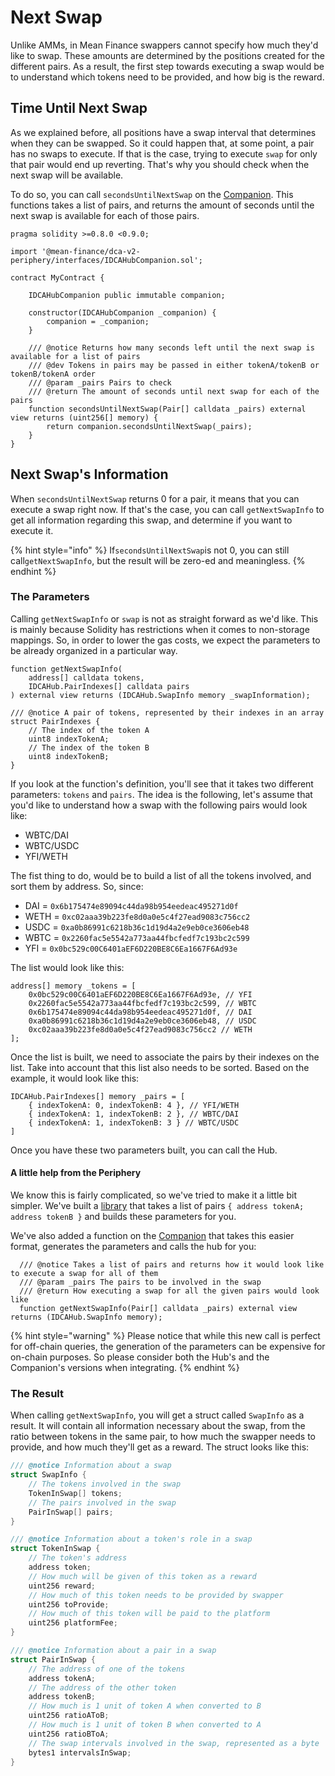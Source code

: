 # Next Swap

Unlike AMMs, in Mean Finance swappers cannot specify how much they'd like to swap. These amounts are determined by the positions created for the different pairs. As a result, the first step towards executing a swap would be to understand which tokens need to be provided, and how big is the reward.

## Time Until Next Swap

As we explained before, all positions have a swap interval that determines when they can be swapped. So it could happen that, at some point, a pair has no swaps to execute. If that is the case, trying to execute `swap` for only that pair would end up reverting. That's why you should check when the next swap will be available.

To do so, you can call `secondsUntilNextSwap` on the [Companion](../../architecture/periphery/companion.md). This functions takes a list of pairs, and returns the amount of seconds until the next swap is available for each of those pairs.

```solidity
pragma solidity >=0.8.0 <0.9.0;

import '@mean-finance/dca-v2-periphery/interfaces/IDCAHubCompanion.sol';

contract MyContract {

    IDCAHubCompanion public immutable companion;

    constructor(IDCAHubCompanion _companion) {
        companion = _companion;
    }

    /// @notice Returns how many seconds left until the next swap is available for a list of pairs
    /// @dev Tokens in pairs may be passed in either tokenA/tokenB or tokenB/tokenA order
    /// @param _pairs Pairs to check
    /// @return The amount of seconds until next swap for each of the pairs
    function secondsUntilNextSwap(Pair[] calldata _pairs) external view returns (uint256[] memory) {
        return companion.secondsUntilNextSwap(_pairs);
    }  
}
```

## Next Swap's Information

When `secondsUntilNextSwap` returns 0 for a pair, it means that you can execute a swap right now. If that's the case, you can call `getNextSwapInfo` to get all information regarding this swap, and determine if you want to execute it.&#x20;

{% hint style="info" %}
If`secondsUntilNextSwap`is not 0, you can still call`getNextSwapInfo`, but the result will be zero-ed and meaningless.&#x20;
{% endhint %}

### The Parameters

Calling `getNextSwapInfo` or `swap` is not as straight forward as we'd like. This is mainly because Solidity has restrictions when it comes to non-storage mappings. So, in order to lower the gas costs, we expect the parameters to be already organized in a particular way.

```solidity
function getNextSwapInfo(
    address[] calldata tokens, 
    IDCAHub.PairIndexes[] calldata pairs
) external view returns (IDCAHub.SwapInfo memory _swapInformation);

/// @notice A pair of tokens, represented by their indexes in an array
struct PairIndexes {
    // The index of the token A
    uint8 indexTokenA;
    // The index of the token B
    uint8 indexTokenB;
}
```

If you look at the function's definition, you'll see that it takes two different parameters: `tokens` and `pairs`. The idea is the following, let's assume that you'd like to understand how a swap with the following pairs would look like:

* WBTC/DAI
* WBTC/USDC
* YFI/WETH

The fist thing to do, would be to build a list of all the tokens involved, and sort them by address. So, since:

* DAI = `0x6b175474e89094c44da98b954eedeac495271d0f`
* WETH = `0xc02aaa39b223fe8d0a0e5c4f27ead9083c756cc2`
* USDC = `0xa0b86991c6218b36c1d19d4a2e9eb0ce3606eb48`
* WBTC = `0x2260fac5e5542a773aa44fbcfedf7c193bc2c599`
* YFI = `0x0bc529c00C6401aEF6D220BE8C6Ea1667F6Ad93e`

The list would look like this:

```solidity
address[] memory _tokens = [
    0x0bc529c00C6401aEF6D220BE8C6Ea1667F6Ad93e, // YFI
    0x2260fac5e5542a773aa44fbcfedf7c193bc2c599, // WBTC
    0x6b175474e89094c44da98b954eedeac495271d0f, // DAI
    0xa0b86991c6218b36c1d19d4a2e9eb0ce3606eb48, // USDC
    0xc02aaa39b223fe8d0a0e5c4f27ead9083c756cc2 // WETH
];
```

Once the list is built, we need to associate the pairs by their indexes on the list. Take into account that this list also needs to be sorted. Based on the example, it would look like this:

```solidity
IDCAHub.PairIndexes[] memory _pairs = [
    { indexTokenA: 0, indexTokenB: 4 }, // YFI/WETH
    { indexTokenA: 1, indexTokenB: 2 }, // WBTC/DAI
    { indexTokenA: 1, indexTokenB: 3 } // WBTC/USDC
]
```

Once you have these two parameters built, you can call the Hub.

#### A little help from the Periphery

We know this is fairly complicated, so we've tried to make it a little bit simpler. We've built a [library](../../architecture/periphery/libraries.md#inputbuilding) that takes a list of pairs `{ address tokenA; address tokenB }` and builds these parameters for you.&#x20;

We've also added a function on the [Companion](../../architecture/periphery/companion.md) that takes this easier format, generates the parameters and calls the hub for you:

```solidity
  /// @notice Takes a list of pairs and returns how it would look like to execute a swap for all of them
  /// @param _pairs The pairs to be involved in the swap
  /// @return How executing a swap for all the given pairs would look like
  function getNextSwapInfo(Pair[] calldata _pairs) external view returns (IDCAHub.SwapInfo memory);
```

{% hint style="warning" %}
Please notice that while this new call is perfect for off-chain queries, the generation of the parameters can be expensive for on-chain purposes. So please consider both the Hub's and the Companion's versions when integrating.
{% endhint %}

### The Result

When calling `getNextSwapInfo`, you will get a struct called `SwapInfo` as a result. It will contain all information necessary about the swap, from the ratio between tokens in the same pair, to how much the swapper needs to provide, and how much they'll get as a reward. The struct looks like this:&#x20;

```cpp
/// @notice Information about a swap
struct SwapInfo {
    // The tokens involved in the swap
    TokenInSwap[] tokens;
    // The pairs involved in the swap
    PairInSwap[] pairs;
}

/// @notice Information about a token's role in a swap
struct TokenInSwap {
    // The token's address
    address token;
    // How much will be given of this token as a reward
    uint256 reward;
    // How much of this token needs to be provided by swapper
    uint256 toProvide;
    // How much of this token will be paid to the platform
    uint256 platformFee;
}

/// @notice Information about a pair in a swap
struct PairInSwap {
    // The address of one of the tokens
    address tokenA;
    // The address of the other token
    address tokenB;
    // How much is 1 unit of token A when converted to B
    uint256 ratioAToB;
    // How much is 1 unit of token B when converted to A
    uint256 ratioBToA;
    // The swap intervals involved in the swap, represented as a byte
    bytes1 intervalsInSwap;
}
```
